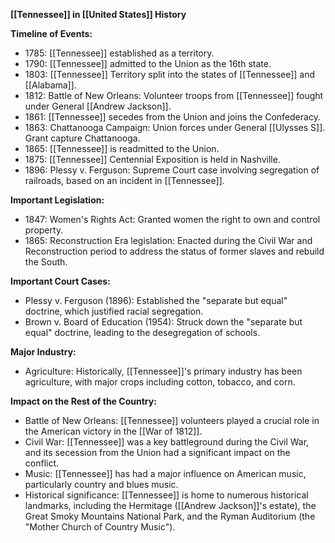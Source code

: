 **[[Tennessee]] in [[United States]] History**

**Timeline of Events:**

* 1785: [[Tennessee]] established as a territory.
* 1790: [[Tennessee]] admitted to the Union as the 16th state.
* 1803: [[Tennessee]] Territory split into the states of [[Tennessee]] and [[Alabama]].
* 1812: Battle of New Orleans: Volunteer troops from [[Tennessee]] fought under General [[Andrew Jackson]].
* 1861: [[Tennessee]] secedes from the Union and joins the Confederacy.
* 1863: Chattanooga Campaign: Union forces under General [[Ulysses S]]. Grant capture Chattanooga.
* 1865: [[Tennessee]] is readmitted to the Union.
* 1875: [[Tennessee]] Centennial Exposition is held in Nashville.
* 1896: Plessy v. Ferguson: Supreme Court case involving segregation of railroads, based on an incident in [[Tennessee]].

**Important Legislation:**

* 1847: Women's Rights Act: Granted women the right to own and control property.
* 1865: Reconstruction Era legislation: Enacted during the Civil War and Reconstruction period to address the status of former slaves and rebuild the South.

**Important Court Cases:**

* Plessy v. Ferguson (1896): Established the "separate but equal" doctrine, which justified racial segregation.
* Brown v. Board of Education (1954): Struck down the "separate but equal" doctrine, leading to the desegregation of schools.

**Major Industry:**

* Agriculture: Historically, [[Tennessee]]'s primary industry has been agriculture, with major crops including cotton, tobacco, and corn.

**Impact on the Rest of the Country:**

* Battle of New Orleans: [[Tennessee]] volunteers played a crucial role in the American victory in the [[War of 1812]].
* Civil War: [[Tennessee]] was a key battleground during the Civil War, and its secession from the Union had a significant impact on the conflict.
* Music: [[Tennessee]] has had a major influence on American music, particularly country and blues music.
* Historical significance: [[Tennessee]] is home to numerous historical landmarks, including the Hermitage ([[Andrew Jackson]]'s estate), the Great Smoky Mountains National Park, and the Ryman Auditorium (the "Mother Church of Country Music").